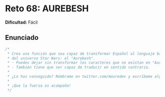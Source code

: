 # Reto 68: AUREBESH

**Dificultad:** Fácil

## Enunciado

```Javascript
/*
 * Crea una función que sea capaz de transformar Español al lenguaje básico
 * del universo Star Wars: el "Aurebesh".
 * - Puedes dejar sin transformar los caracteres que no existan en "Aurebesh".
 * - También tiene que ser capaz de traducir en sentido contrario.
 *
 * ¿Lo has conseguido? Nómbrame en twitter.com/mouredev y escríbeme algo en Aurebesh.
 *
 * ¡Que la fuerza os acompañe!
 */
```
